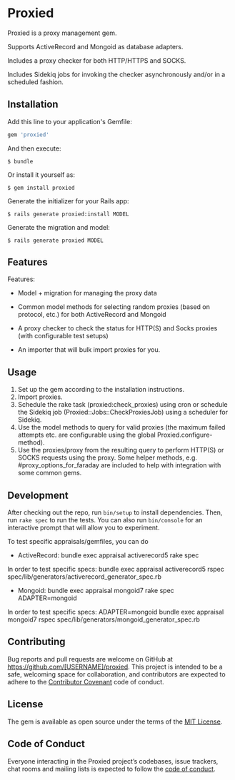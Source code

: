 # Proxied

Proxied is a proxy management gem.

Supports ActiveRecord and Mongoid as database adapters.

Includes a proxy checker for both HTTP/HTTPS and SOCKS.

Includes Sidekiq jobs for invoking the checker asynchronously and/or in a scheduled fashion.

## Installation

Add this line to your application's Gemfile:

```ruby
gem 'proxied'
```

And then execute:

    $ bundle

Or install it yourself as:

    $ gem install proxied

Generate the initializer for your Rails app:

    $ rails generate proxied:install MODEL

Generate the migration and model:

    $ rails generate proxied MODEL

## Features

Features:

* Model + migration for managing the proxy data

* Common model methods for selecting random proxies (based on protocol, etc.) for both ActiveRecord and Mongoid

* A proxy checker to check the status for HTTP(S) and Socks proxies (with configurable test setups)

* An importer that will bulk import proxies for you.

## Usage

1. Set up the gem according to the installation instructions.
2. Import proxies.
3. Schedule the rake task (proxied:check_proxies) using cron or schedule the Sidekiq job (Proxied::Jobs::CheckProxiesJob) using a scheduler for Sidekiq.
4. Use the model methods to query for valid proxies (the maximum failed attempts etc. are configurable using the global Proxied.configure-method).
5. Use the proxies/proxy from the resulting query to perform HTTP(S) or SOCKS requests using the proxy. Some helper methods, e.g. #proxy_options_for_faraday are included to help with integration with some common gems.

## Development

After checking out the repo, run `bin/setup` to install dependencies. Then, run `rake spec` to run the tests. You can also run `bin/console` for an interactive prompt that will allow you to experiment.

To test specific appraisals/gemfiles, you can do

* ActiveRecord: bundle exec appraisal activerecord5 rake spec

In order to test specific specs: bundle exec appraisal activerecord5 rspec spec/lib/generators/activerecord_generator_spec.rb

* Mongoid: bundle exec appraisal mongoid7 rake spec ADAPTER=mongoid

In order to test specific specs: ADAPTER=mongoid bundle exec appraisal mongoid7 rspec spec/lib/generators/mongoid_generator_spec.rb


## Contributing

Bug reports and pull requests are welcome on GitHub at https://github.com/[USERNAME]/proxied. This project is intended to be a safe, welcoming space for collaboration, and contributors are expected to adhere to the [Contributor Covenant](http://contributor-covenant.org) code of conduct.

## License

The gem is available as open source under the terms of the [MIT License](https://opensource.org/licenses/MIT).

## Code of Conduct

Everyone interacting in the Proxied project’s codebases, issue trackers, chat rooms and mailing lists is expected to follow the [code of conduct](https://github.com/[USERNAME]/proxied/blob/master/CODE_OF_CONDUCT.md).

